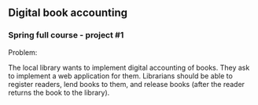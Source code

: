 ## Digital book accounting

### Spring full course - project #1

Problem:

The local library wants to implement digital accounting of books. 
They ask to implement a web application for them. 
Librarians should be able to register readers, lend books to them, and release books (after the reader returns the book to the library).